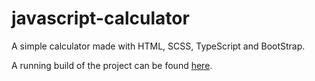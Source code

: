 # javascript-calculator
A simple calculator made with HTML, SCSS, TypeScript and BootStrap.

A running build of the project can be found [here](https://super-cool-calculator.netlify.app/).
